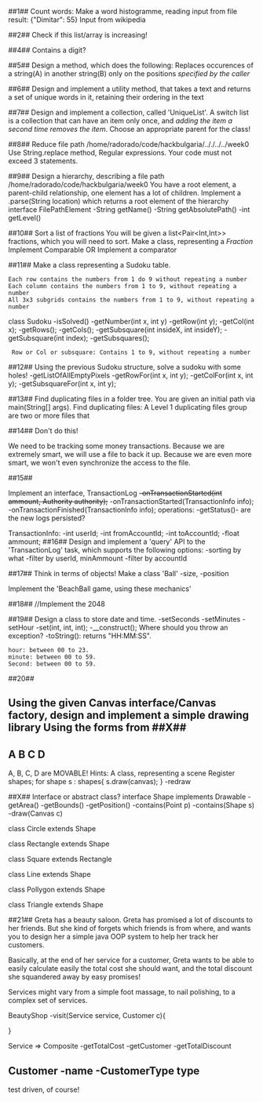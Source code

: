 ##1##
Count words: Make a word histogramme, reading input from file
result: {"Dimitar": 55}
Input from wikipedia

##2##
Check if this list/array is increasing! 


##4##
Contains a digit?

##5##
Design a method, which does the following:
Replaces occurences of a string(A) in another string(B) only on the positions *specified by the caller*

##6##
Design and implement a utility method, that takes a text and returns a set of unique words in it, retaining their ordering in the text

##7##
Design and implement a collection, called 'UniqueList'.
A switch list is a collection that can have an item only once, and *adding the item a second time removes the item*.
Choose an appropriate parent for the class!

##8##
Reduce file path
/home/radorado/code/hackbulgaria/.././../../week0
Use String.replace method, 
Regular expressions.
Your code must not exceed 3 statements.

##9##
Design a hierarchy, describing a file path
/home/radorado/code/hackbulgaria/week0
You have a root element, a parent-child relationship, one element has a lot of children. 
Implement a .parse(String location) which returns a root element of the hierarchy
interface FilePathElement
-String getName()
-String getAbsolutePath()
-int getLevel()

##10##
Sort a list  of fractions
You will be given a list<Pair<Int,Int>> fractions, which you will need to sort.
Make a class, representing a *Fraction*
Implement Comparable OR Implement a comparator

##11##
Make a class representing a Sudoku table.

    Each row contains the numbers from 1 do 9 without repeating a number
    Each column contains the numbers from 1 to 9, without repeating a number
    All 3x3 subgrids contains the numbers from 1 to 9, without repeating a number

class Sudoku
     -isSolved()
     -getNumber(int x, int y)
     -getRow(int y);
     -getCol(int x);
     -getRows();
     -getCols();
     -getSubsquare(int insideX, int insideY);
     -getSubsquare(int index);
     -getSubsquares();

     Row or Col or subsquare: Contains 1 to 9, without repeating a number 

##12##
Using the previous Sudoku structure, solve a sudoku with some holes!
-getListOfAllEmptyPixels
-getRowFor(int x, int y);
-getColFor(int x, int y);
-getSubsquareFor(int x, int y);

##13##
Find duplicating files in a folder tree.
You are given an initial path via main(String[] args).
Find duplicating files:
A Level 1 duplicating files group are two or more files that

##14##
Don't do this!

We need to be tracking some money transactions.
Because we are extremely smart, we will use a file to back it up.
Because we are even more smart, we won't even synchronize the access to the file.

##15##

Implement an interface, TransactionLog
    <strike>-onTransactionStarted(int ammount, Authority authority);</strike>
    -onTransactionStarted(TransactionInfo info);
    -onTransactionFinished(TransactionInfo info);
    operations:
    -getStatus()- are the new logs persisted?

TransactionInfo:
     -int userId;
     -int fromAccountId;
     -int toAccountId;
     -float ammount;
##16##
Design and implement a 'query' API to the 'TransactionLog' task,
which supports the following options:
-sorting by what
-filter by userId, minAmmount
-filter by accountId 

##17##
Think in terms of objects!
Make a class 'Ball'
-size,
-position

Implement the 'BeachBall game, using these mechanics'

##18##
//Implement the 2048

##19##
Design a class to store date and time.
-setSeconds
-setMinutes
-setHour
-set(int, int, int);
-__construct();
Where should you throw an exception?
-toString(): returns "HH:MM:SS".

    hour: between 00 to 23.
    minute: between 00 to 59.
    Second: between 00 to 59.

##20##

Using the given Canvas interface/Canvas factory,
design and implement a simple drawing library
Using the forms from ##X##
-----------------------------
A    B 
   C    D
-----------------------------
A, B, C, D are MOVABLE!
Hints: A class, representing a scene
Register shapes;
for shape s : shapes{
   s.draw(canvas); 
}
-redraw



##X##
Interface or abstract class?
interface Shape implements Drawable
     -getArea()
     -getBounds()
     -getPosition()
     -contains(Point p)
     -contains(Shape s)
     -draw(Canvas c)

class Circle extends Shape

class Rectangle extends Shape

class Square extends Rectangle

class Line extends Shape

class Pollygon extends Shape

class Triangle extends Shape

##21##
Greta has a beauty saloon. Greta has promised a lot of discounts to her friends. But she kind of forgets which friends is from where, and wants you to design her a simple java OOP system to help her track her customers.

Basically, at the end of her service for a customer, Greta wants to be able to easily calculate  easily the total cost she should want, and the total discount she squandered away by easy promises!

Services might vary from a simple foot massage, to nail polishing, to a complex set of services.

BeautyShop
-visit(Service service, Customer c){
    
}

Service => Composite 
-getTotalCost
-getCustomer
-getTotalDiscount

Customer
-name
-CustomerType type
-


test driven, of course!
